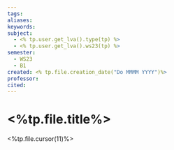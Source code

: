 ```yaml
---
tags: 
aliases: 
keywords: 
subject:
  - <% tp.user.get_lva().type(tp) %>
  - <% tp.user.get_lva().ws23(tp) %>
semester:
  - WS23
  - B1
created: <% tp.file.creation_date("Do MMMM YYYY")%>
professor: 
cited:
---
```

 

# <%tp.file.title%>

<%tp.file.cursor(11)%>
